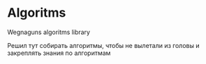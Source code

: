 # Algoritms
Wegnaguns algoritms library

Решил тут собирать алгоритмы, чтобы не вылетали из головы и закреплять знания по алгоритмам


